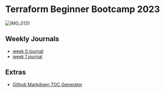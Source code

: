# Terraform Beginner Bootcamp 2023

![IMG_0131](https://github.com/Emmanuel-Ashekun/terraform-beginner-bootcamp-2023/assets/108633738/c5cf85a1-20d4-4ac7-8a6f-90304c07b244)

 ## Weekly Journals
 - [week 0 journal](journal/week0.md)
 - [week 1 journal](journal/week1.md)
## Extras
- [Github Markdown TOC Generator](https://ecotrust-canada.github.io/markdown-toc)
